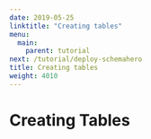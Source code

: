 ```yaml
---
date: 2019-05-25
linktitle: "Creating tables"
menu:
  main:
    parent: tutorial
next: /tutorial/deploy-schemahero
title: Creating tables
weight: 4010
---
```


# Creating Tables
